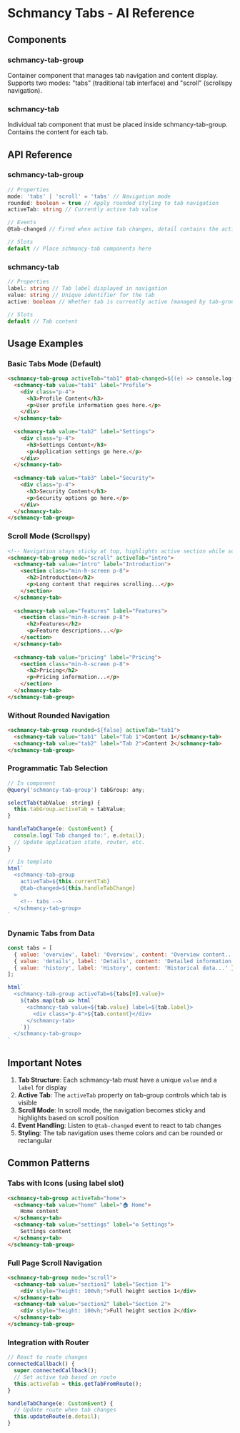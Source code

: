 # Schmancy Tabs - AI Reference

## Components

### schmancy-tab-group
Container component that manages tab navigation and content display. Supports two modes: "tabs" (traditional tab interface) and "scroll" (scrollspy navigation).

### schmancy-tab
Individual tab component that must be placed inside schmancy-tab-group. Contains the content for each tab.

## API Reference

### schmancy-tab-group

```typescript
// Properties
mode: 'tabs' | 'scroll' = 'tabs' // Navigation mode
rounded: boolean = true // Apply rounded styling to tab navigation
activeTab: string // Currently active tab value

// Events
@tab-changed // Fired when active tab changes, detail contains the active tab value

// Slots
default // Place schmancy-tab components here
```

### schmancy-tab

```typescript
// Properties
label: string // Tab label displayed in navigation
value: string // Unique identifier for the tab
active: boolean // Whether tab is currently active (managed by tab-group)

// Slots
default // Tab content
```

## Usage Examples

### Basic Tabs Mode (Default)
```html
<schmancy-tab-group activeTab="tab1" @tab-changed=${(e) => console.log('Active tab:', e.detail)}>
  <schmancy-tab value="tab1" label="Profile">
    <div class="p-4">
      <h3>Profile Content</h3>
      <p>User profile information goes here.</p>
    </div>
  </schmancy-tab>
  
  <schmancy-tab value="tab2" label="Settings">
    <div class="p-4">
      <h3>Settings Content</h3>
      <p>Application settings go here.</p>
    </div>
  </schmancy-tab>
  
  <schmancy-tab value="tab3" label="Security">
    <div class="p-4">
      <h3>Security Content</h3>
      <p>Security options go here.</p>
    </div>
  </schmancy-tab>
</schmancy-tab-group>
```

### Scroll Mode (Scrollspy)
```html
<!-- Navigation stays sticky at top, highlights active section while scrolling -->
<schmancy-tab-group mode="scroll" activeTab="intro">
  <schmancy-tab value="intro" label="Introduction">
    <section class="min-h-screen p-8">
      <h2>Introduction</h2>
      <p>Long content that requires scrolling...</p>
    </section>
  </schmancy-tab>
  
  <schmancy-tab value="features" label="Features">
    <section class="min-h-screen p-8">
      <h2>Features</h2>
      <p>Feature descriptions...</p>
    </section>
  </schmancy-tab>
  
  <schmancy-tab value="pricing" label="Pricing">
    <section class="min-h-screen p-8">
      <h2>Pricing</h2>
      <p>Pricing information...</p>
    </section>
  </schmancy-tab>
</schmancy-tab-group>
```

### Without Rounded Navigation
```html
<schmancy-tab-group rounded=${false} activeTab="tab1">
  <schmancy-tab value="tab1" label="Tab 1">Content 1</schmancy-tab>
  <schmancy-tab value="tab2" label="Tab 2">Content 2</schmancy-tab>
</schmancy-tab-group>
```

### Programmatic Tab Selection
```javascript
// In component
@query('schmancy-tab-group') tabGroup: any;

selectTab(tabValue: string) {
  this.tabGroup.activeTab = tabValue;
}

handleTabChange(e: CustomEvent) {
  console.log('Tab changed to:', e.detail);
  // Update application state, router, etc.
}

// In template
html`
  <schmancy-tab-group 
    activeTab=${this.currentTab} 
    @tab-changed=${this.handleTabChange}
  >
    <!-- tabs -->
  </schmancy-tab-group>
`
```

### Dynamic Tabs from Data
```javascript
const tabs = [
  { value: 'overview', label: 'Overview', content: 'Overview content...' },
  { value: 'details', label: 'Details', content: 'Detailed information...' },
  { value: 'history', label: 'History', content: 'Historical data...' }
];

html`
  <schmancy-tab-group activeTab=${tabs[0].value}>
    ${tabs.map(tab => html`
      <schmancy-tab value=${tab.value} label=${tab.label}>
        <div class="p-4">${tab.content}</div>
      </schmancy-tab>
    `)}
  </schmancy-tab-group>
`
```

## Important Notes

1. **Tab Structure**: Each schmancy-tab must have a unique `value` and a `label` for display
2. **Active Tab**: The `activeTab` property on tab-group controls which tab is visible
3. **Scroll Mode**: In scroll mode, the navigation becomes sticky and highlights based on scroll position
4. **Event Handling**: Listen to `@tab-changed` event to react to tab changes
5. **Styling**: The tab navigation uses theme colors and can be rounded or rectangular

## Common Patterns

### Tabs with Icons (using label slot)
```html
<schmancy-tab-group activeTab="home">
  <schmancy-tab value="home" label="🏠 Home">
    Home content
  </schmancy-tab>
  <schmancy-tab value="settings" label="⚙️ Settings">
    Settings content
  </schmancy-tab>
</schmancy-tab-group>
```

### Full Page Scroll Navigation
```html
<schmancy-tab-group mode="scroll">
  <schmancy-tab value="section1" label="Section 1">
    <div style="height: 100vh;">Full height section 1</div>
  </schmancy-tab>
  <schmancy-tab value="section2" label="Section 2">
    <div style="height: 100vh;">Full height section 2</div>
  </schmancy-tab>
</schmancy-tab-group>
```

### Integration with Router
```javascript
// React to route changes
connectedCallback() {
  super.connectedCallback();
  // Set active tab based on route
  this.activeTab = this.getTabFromRoute();
}

handleTabChange(e: CustomEvent) {
  // Update route when tab changes
  this.updateRoute(e.detail);
}
```